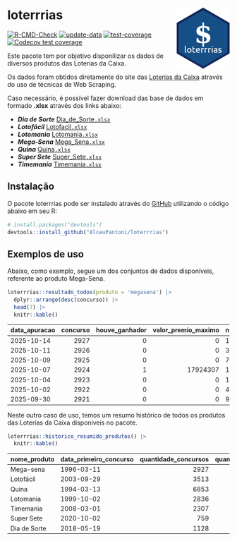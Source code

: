 
<!-- README.md is generated from README.Rmd. Please edit that file -->

# loterrrias <img src="man/figures/logo.png" align="right" height="139" />

<!-- badges: start -->

[![R-CMD-Check](https://github.com/AlceuPantoni/loterrrias/actions/workflows/R-CMD-check.yaml/badge.svg?branch=main)](https://github.com/AlceuPantoni/loterrrias/actions/workflows/R-CMD-check.yaml)
[![update-data](https://github.com/AlceuPantoni/loterrrias/actions/workflows/update-data.yaml/badge.svg)](https://github.com/AlceuPantoni/loterrrias/actions/workflows/update-data.yaml)
[![test-coverage](https://github.com/AlceuPantoni/loterrrias/actions/workflows/test-coverage.yaml/badge.svg?branch=main)](https://github.com/AlceuPantoni/loterrrias/actions/workflows/test-coverage.yaml)
[![Codecov test
coverage](https://codecov.io/gh/AlceuPantoni/loterrrias/branch/main/graph/badge.svg)](https://codecov.io/gh/AlceuPantoni/loterrrias?branch=main)
<!-- badges: end -->

Este pacote tem por objetivo disponilizar os dados de diversos produtos
das Loterias da Caixa.

Os dados foram obtidos diretamente do site das [Loterias da
Caixa](https://loterias.caixa.gov.br/Paginas/default.aspx) através do
uso de técnicas de Web Scraping.

Caso necessário, é possível fazer download das base de dados em formado
**.xlsx** através dos links abaixo:

- ***Dia de Sorte***
  [Dia_de_Sorte`.xlsx`](https://raw.githubusercontent.com/AlceuPantoni/loterrrias/main/data-raw/resultados_diadesorte.xlsx)
- ***Lotofácil***
  [Lotofacil`.xlsx`](https://raw.githubusercontent.com/AlceuPantoni/loterrrias/main/data-raw/resultados_lotofacil.xlsx)
- ***Lotomania***
  [Lotomania`.xlsx`](https://raw.githubusercontent.com/AlceuPantoni/loterrrias/main/data-raw/resultados_lotomania.xlsx)
- ***Mega-Sena***
  [Mega_Sena`.xlsx`](https://raw.githubusercontent.com/AlceuPantoni/loterrrias/main/data-raw/resultados_megasena.xlsx)
- ***Quina***
  [Quina`.xlsx`](https://raw.githubusercontent.com/AlceuPantoni/loterrrias/main/data-raw/resultados_quina.xlsx)
- ***Super Sete***
  [Super_Sete`.xlsx`](https://raw.githubusercontent.com/AlceuPantoni/loterrrias/main/data-raw/resultados_supersete.xlsx)
- ***Timemania***
  [Timemania`.xlsx`](https://raw.githubusercontent.com/AlceuPantoni/loterrrias/main/data-raw/resultados_timemania.xlsx)

## Instalação

O pacote loterrrias pode ser instalado através do
[GitHub](https://github.com/) utilizando o código abaixo em seu R:

``` r
# install.packages("devtools")
devtools::install_github("AlceuPantoni/loterrrias")
```

## Exemplos de uso

Abaixo, como exemplo, segue um dos conjuntos de dados disponíveis,
referente ao produto Mega-Sena.

``` r
loterrrias::resultado_todos(produto = 'megasena') |> 
  dplyr::arrange(desc(concurso)) |> 
  head(7) |> 
  knitr::kable()
```

| data_apuracao | concurso | houve_ganhador | valor_premio_maximo | numeros_sorteados | num_1 | num_2 | num_3 | num_4 | num_5 | num_6 |
|:--------------|---------:|---------------:|--------------------:|:------------------|------:|------:|------:|------:|------:|------:|
| 2025-10-14    |     2927 |              0 |                   0 | 11;27;34;55;56;58 |    11 |    27 |    34 |    55 |    56 |    58 |
| 2025-10-11    |     2926 |              0 |                   0 | 3;4;14;35;45;49   |     3 |     4 |    14 |    35 |    45 |    49 |
| 2025-10-09    |     2925 |              0 |                   0 | 7;9;12;13;24;27   |     7 |     9 |    12 |    13 |    24 |    27 |
| 2025-10-07    |     2924 |              1 |            17924307 | 10;19;30;40;48;54 |    10 |    19 |    30 |    40 |    48 |    54 |
| 2025-10-04    |     2923 |              0 |                   0 | 18;27;32;39;55;56 |    18 |    27 |    32 |    39 |    55 |    56 |
| 2025-10-02    |     2922 |              0 |                   0 | 4;23;30;39;40;41  |     4 |    23 |    30 |    39 |    40 |    41 |
| 2025-09-30    |     2921 |              0 |                   0 | 9;12;14;16;26;36  |     9 |    12 |    14 |    16 |    26 |    36 |

Neste outro caso de uso, temos um resumo histórico de todos os produtos
das Loterias da Caixa disponíveis no pacote.

``` r
loterrrias::historico_resumido_produtos() |> 
  knitr::kable()
```

| nome_produto | data_primeiro_concurso | quantidade_concursos | quantidade_concursos_com_ganhador | percentual_com_ganhador | media_premiacao | maior_premio | menor_premio | total_dezenas_sorteadas | numero_mais_sorteado | numero_menos_sorteado |
|:-------------|:-----------------------|---------------------:|----------------------------------:|------------------------:|----------------:|-------------:|-------------:|------------------------:|---------------------:|----------------------:|
| Mega-sena    | 1996-03-11             |                 2927 |                               642 |                    0.22 |      26431307.0 |    289420865 |    348732.75 |                   17562 |                   10 |                    26 |
| Lotofácil    | 2003-09-29             |                 3513 |                              3102 |                    0.88 |        982075.3 |      8252873 |     10712.22 |                   52695 |                   20 |                    16 |
| Quina        | 1994-03-13             |                 6853 |                              2612 |                    0.38 |       3590964.0 |    579215957 |     14230.37 |                   34265 |                    4 |                    47 |
| Lotomania    | 1999-10-02             |                 2836 |                               703 |                    0.25 |       2570998.3 |     37261930 |    109348.66 |                   56720 |                   47 |                    96 |
| Timemania    | 2008-03-01             |                 2307 |                                78 |                    0.03 |      25486153.3 |    818652938 |    164711.44 |                   16149 |                   20 |                    53 |
| Super Sete   | 2020-10-02             |                  759 |                                30 |                    0.04 |       3168014.8 |     10146164 |    124747.77 |                    5313 |                    7 |                     1 |
| Dia de Sorte | 2018-05-19             |                 1128 |                               348 |                    0.31 |        815854.4 |      4872572 |     59101.35 |                    7896 |                   10 |                     1 |
